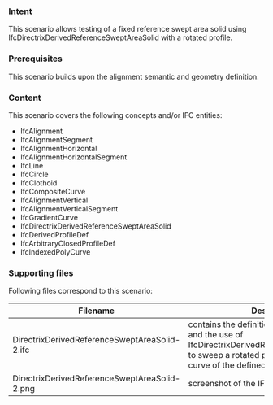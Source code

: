 ### Intent

This scenario allows testing of a fixed reference swept area solid using IfcDirectrixDerivedReferenceSweptAreaSolid with a rotated profile. 

### Prerequisites

This scenario builds upon the alignment semantic and geometry definition.

### Content

This scenario covers the following concepts and/or IFC entities:

- IfcAlignment
- IfcAlignmentSegment
- IfcAlignmentHorizontal
- IfcAlignmentHorizontalSegment
- IfcLine
- IfcCircle
- IfcClothoid
- IfcCompositeCurve
- IfcAlignmentVertical
- IfcAlignmentVerticalSegment
- IfcGradientCurve
- IfcDirectrixDerivedReferenceSweptAreaSolid
- IfcDerivedProfileDef
- IfcArbitraryClosedProfileDef
- IfcIndexedPolyCurve


### Supporting files

Following files correspond to this scenario:

| Filename                          | Description                                 |
|-----------------------------------|---------------------------------------------|
| DirectrixDerivedReferenceSweptAreaSolid-2.ifc              | contains the definition of a simple profile and the use of IfcDirectrixDerivedReferenceSweptAreaSolid to sweep a rotated profile along the gradient curve of the defined alignment|
| DirectrixDerivedReferenceSweptAreaSolid-2.png              | screenshot of the IFC model |
